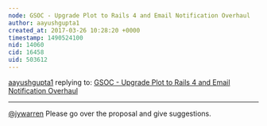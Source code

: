 ```yaml
---
node: GSOC - Upgrade Plot to Rails 4 and Email Notification Overhaul
author: aayushgupta1
created_at: 2017-03-26 10:28:20 +0000
timestamp: 1490524100
nid: 14060
cid: 16458
uid: 503612
---
```




[aayushgupta1](../profile/aayushgupta1) replying to: [GSOC - Upgrade Plot to Rails 4 and Email Notification Overhaul](../notes/aayushgupta1/03-26-2017/gsoc-email-notification-overhaul)

----
[@jywarren](/profile/jywarren) Please go over the proposal and give suggestions.